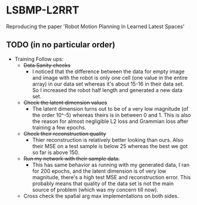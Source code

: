 # LSBMP-L2RRT
Reproducing the paper 'Robot Motion Planning In Learned Latest Spaces'

## TODO (in no particular order)
- Training Follow ups:
  - <s>Data Sanity checks</s>
    - I noticed that the difference between the data for empty image and image with the robot is only one cell (one value in the entire array) in our data set whereas it's about 15-16 in their data set. So I increased the robot half length and generated a new data set.
  - <s>Check the latent dimension values</s>
    - The latent dimension turns out to be of a very low magnitude (of the order 10^-5) whereas theirs is in between 0 and 1. This is also the reason for almost negligible L2 loss and Grammian loss after training a few epochs.
  - <s>Check their reconstruction quality</s>
    - Thier reconstruction is relatively better looking than ours. Also their MSE on a test sample is below 25 whereas the best we got so far is above 150.
  - <s>Run my network with their sample data.</s>
    - This has same behavior as running with my generated data, I ran for 200 epochs, and the latent dimension is of very low magnitude, there's a high test MSE and reconstruction error. This probably means that quality of the data set is not the main source of problem (which was my concern till now).
  - Cross check the spatial arg max implementations on both sides.